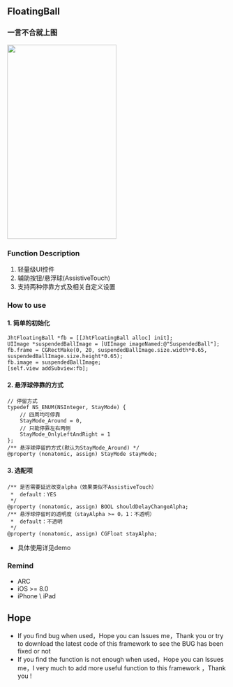 ## FloatingBall

### 一言不合就上图
<img src="https://raw.githubusercontent.com/jinht/FloatingBall/master/ReadMEImages/JhtFloatingBall.gif" width=250 height=445 /> <br>


### Function Description
 1. 轻量级UI控件
 2. 辅助按钮/悬浮球(AssistiveTouch)
 3. 支持两种停靠方式及相关自定义设置
 
 
### How to use
#### 1. 简单的初始化<br>
```oc
JhtFloatingBall *fb = [[JhtFloatingBall alloc] init];
UIImage *suspendedBallImage = [UIImage imageNamed:@"SuspendedBall"];
fb.frame = CGRectMake(0, 20, suspendedBallImage.size.width*0.65, suspendedBallImage.size.height*0.65);
fb.image = suspendedBallImage;
[self.view addSubview:fb];
```

#### 2. 悬浮球停靠的方式 <br>
```oc
// 停留方式
typedef NS_ENUM(NSInteger, StayMode) {
    // 四周均可停靠
    StayMode_Around = 0,
    // 只能停靠左右两侧
    StayMode_OnlyLeftAndRight = 1
};
/** 悬浮球停留的方式(默认为StayMode_Around) */
@property (nonatomic, assign) StayMode stayMode;
```

#### 3. 选配项 <br>
```oc
/** 是否需要延迟改变alpha（效果类似不AssistiveTouch）
 *	default：YES
 */
@property (nonatomic, assign) BOOL shouldDelayChangeAlpha;
/** 悬浮球停留时的透明度（stayAlpha >= 0，1：不透明）
 *  default：不透明
 */
@property (nonatomic, assign) CGFloat stayAlpha;
```

* 具体使用详见demo


### Remind
* ARC
* iOS >= 8.0
* iPhone \ iPad 

## Hope
* If you find bug when used，Hope you can Issues me，Thank you or try to download the latest code of this framework to see the BUG has been fixed or not
* If you find the function is not enough when used，Hope you can Issues me，I very much to add more useful function to this framework ，Thank you !
